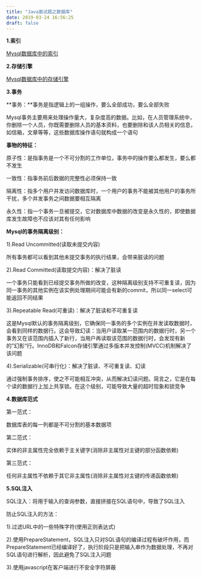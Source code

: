 ```yaml
---
title: "Java面试题之数据库"
date: 2019-03-24 16:56:25
draft: false
---
```

**1.索引**

[Mysql数据库中的索引](https://blog.csdn.net/ys_230014/article/details/88773918)

**2.存储引擎**

[Mysql数据库中的存储引擎](https://blog.csdn.net/ys_230014/article/details/88778960)

**3.事务**

**事务：**事务是指逻辑上的一组操作，要么全部成功，要么全部失败

Mysql事务主要用来处理操作量大，复杂度高的数据。比如，在人员管理系统中，你删除一个人员，你既需要删除人员的基本资料，也要删除和该人员相关的信息，如信箱，文章等等，这些数据库操作语句就构成一个语句

**事物的特征：**

原子性：是指事务是一个不可分割的工作单位，事务中的操作要么都发生，要么都不发生

一致性：指事务前后数据的完整性必须保持一致

隔离性：指多个用户并发访问数据库时，一个用户的事务不能被其他用户的事务所干扰，多个并发事务之间数据要相互隔离

永久性：指一个事务一旦被提交，它对数据库中数据的改变是永久性的，即使数据库发生故障也不应该对其有任何影响

**Mysql的事务隔离级别：**

1).Read Uncommitted(读取未提交内容)

所有事务都可以看到其他未提交事务的执行结果，会带来脏读的问题

2).Read Committed(读取提交内容)：解决了脏读

一个事务只能看到已经提交事务所做的改变，这种隔离级别支持不可重复读，因为同一事务的其他实例在该实例处理期间可能会有新的commit，所以同一select可能返回不同结果

3).Repeatable Read(可重读)：解决了脏读和不可重复读

这是Mysql默认的事务隔离级别，它确保同一事务的多个实例在并发读取数据时，会看到同样的数据行。这会导致幻读：当用户读取某一范围内的数据行时，另一个事务又在该范围内插入了新行，当用户再读取该范围的数据行时，会发现有新的”幻影“行。InnoDB和Falcon存储引擎通过多版本并发控制(MVCC)机制解决了该问题

4).Serializable(可串行化)：解决了脏读、不可重复读、幻读

通过强制事务排序，使之不可能相互冲突，从而解决幻读问题。简言之，它是在每个读的数据行上加上共享锁。在这个级别，可能导致大量的超时现象和锁竞争

**4.数据库范式**

第一范式：

数据库表的每一列都是不可分割的基本数据项

第二范式：

实体的非主属性完全依赖于主关键字(消除非主属性对主键的部分函数依赖)

第三范式：

任何非主属性不依赖于其它非主属性(消除非主属性对主键的传递函数依赖)

**5.SQL注入**

SQL注入：将用于输入的查询参数，直接拼接在SQL语句中，导致了SQL注入

防止SQL注入的方法：

1).过滤URL中的一些特殊字符(使用正则表达式)

2).使用PrepareStatement，SQL注入只对SQL语句的编译过程有破坏作用，而PrepareStatement已经编译好了，执行阶段只是把输入串作为数据处理，不再对SQL语句进行解析，因此避免了SQL注入问题

3).使用javascript在客户端进行不安全字符屏蔽